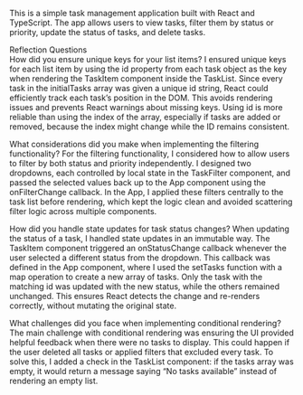 This is a simple task management application built with React and TypeScript. The app allows users to view tasks, filter them by status or priority, update the status of tasks, and delete tasks.

Reflection Questions   
How did you ensure unique keys for your list items? 
I ensured unique keys for each list item by using the id property from each task object as the key when rendering the TaskItem component inside the TaskList. Since every task in the initialTasks array was given a unique id string, React could efficiently track each task’s position in the DOM. This avoids rendering issues and prevents React warnings about missing keys. Using id is more reliable than using the index of the array, especially if tasks are added or removed, because the index might change while the ID remains consistent.

What considerations did you make when implementing the filtering functionality?
For the filtering functionality, I considered how to allow users to filter by both status and priority independently. I designed two dropdowns, each controlled by local state in the TaskFilter component, and passed the selected values back up to the App component using the onFilterChange callback. In the App, I applied these filters centrally to the task list before rendering, which kept the logic clean and avoided scattering filter logic across multiple components.

How did you handle state updates for task status changes?
When updating the status of a task, I handled state updates in an immutable way. The TaskItem component triggered an onStatusChange callback whenever the user selected a different status from the dropdown. This callback was defined in the App component, where I used the setTasks function with a map operation to create a new array of tasks. Only the task with the matching id was updated with the new status, while the others remained unchanged. This ensures React detects the change and re-renders correctly, without mutating the original state.

What challenges did you face when implementing conditional rendering?
The main challenge with conditional rendering was ensuring the UI provided helpful feedback when there were no tasks to display. This could happen if the user deleted all tasks or applied filters that excluded every task. To solve this, I added a check in the TaskList component: if the tasks array was empty, it would return a message saying “No tasks available” instead of rendering an empty list. 
